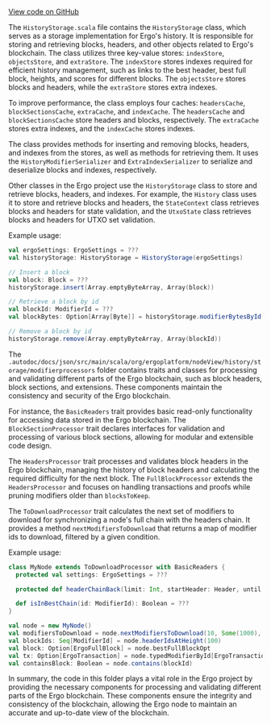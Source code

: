 [View code on GitHub](https://github.com/ergoplatform/ergo/.autodoc/docs/json/src/main/scala/org/ergoplatform/nodeView/history/storage)

The `HistoryStorage.scala` file contains the `HistoryStorage` class, which serves as a storage implementation for Ergo's history. It is responsible for storing and retrieving blocks, headers, and other objects related to Ergo's blockchain. The class utilizes three key-value stores: `indexStore`, `objectsStore`, and `extraStore`. The `indexStore` stores indexes required for efficient history management, such as links to the best header, best full block, heights, and scores for different blocks. The `objectsStore` stores blocks and headers, while the `extraStore` stores extra indexes.

To improve performance, the class employs four caches: `headersCache`, `blockSectionsCache`, `extraCache`, and `indexCache`. The `headersCache` and `blockSectionsCache` store headers and blocks, respectively. The `extraCache` stores extra indexes, and the `indexCache` stores indexes.

The class provides methods for inserting and removing blocks, headers, and indexes from the stores, as well as methods for retrieving them. It uses the `HistoryModifierSerializer` and `ExtraIndexSerializer` to serialize and deserialize blocks and indexes, respectively.

Other classes in the Ergo project use the `HistoryStorage` class to store and retrieve blocks, headers, and indexes. For example, the `History` class uses it to store and retrieve blocks and headers, the `StateContext` class retrieves blocks and headers for state validation, and the `UtxoState` class retrieves blocks and headers for UTXO set validation.

Example usage:

```scala
val ergoSettings: ErgoSettings = ???
val historyStorage: HistoryStorage = HistoryStorage(ergoSettings)

// Insert a block
val block: Block = ???
historyStorage.insert(Array.emptyByteArray, Array(block))

// Retrieve a block by id
val blockId: ModifierId = ???
val blockBytes: Option[Array[Byte]] = historyStorage.modifierBytesById(blockId)

// Remove a block by id
historyStorage.remove(Array.emptyByteArray, Array(blockId))
```

The `.autodoc/docs/json/src/main/scala/org/ergoplatform/nodeView/history/storage/modifierprocessors` folder contains traits and classes for processing and validating different parts of the Ergo blockchain, such as block headers, block sections, and extensions. These components maintain the consistency and security of the Ergo blockchain.

For instance, the `BasicReaders` trait provides basic read-only functionality for accessing data stored in the Ergo blockchain. The `BlockSectionProcessor` trait declares interfaces for validation and processing of various block sections, allowing for modular and extensible code design.

The `HeadersProcessor` trait processes and validates block headers in the Ergo blockchain, managing the history of block headers and calculating the required difficulty for the next block. The `FullBlockProcessor` extends the `HeadersProcessor` and focuses on handling transactions and proofs while pruning modifiers older than `blocksToKeep`.

The `ToDownloadProcessor` trait calculates the next set of modifiers to download for synchronizing a node's full chain with the headers chain. It provides a method `nextModifiersToDownload` that returns a map of modifier ids to download, filtered by a given condition.

Example usage:

```scala
class MyNode extends ToDownloadProcessor with BasicReaders {
  protected val settings: ErgoSettings = ???

  protected def headerChainBack(limit: Int, startHeader: Header, until: Header => Boolean): HeaderChain = ???

  def isInBestChain(id: ModifierId): Boolean = ???
}

val node = new MyNode()
val modifiersToDownload = node.nextModifiersToDownload(10, Some(1000), (mtid, mid) => true)
val blockIds: Seq[ModifierId] = node.headerIdsAtHeight(100)
val block: Option[ErgoFullBlock] = node.bestFullBlockOpt
val tx: Option[ErgoTransaction] = node.typedModifierById[ErgoTransaction](txId)
val containsBlock: Boolean = node.contains(blockId)
```

In summary, the code in this folder plays a vital role in the Ergo project by providing the necessary components for processing and validating different parts of the Ergo blockchain. These components ensure the integrity and consistency of the blockchain, allowing the Ergo node to maintain an accurate and up-to-date view of the blockchain.
